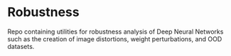 # Robustness

Repo containing utilities for robustness analysis of Deep Neural Networks such as the creation of image distortions, weight perturbations, and OOD datasets.
